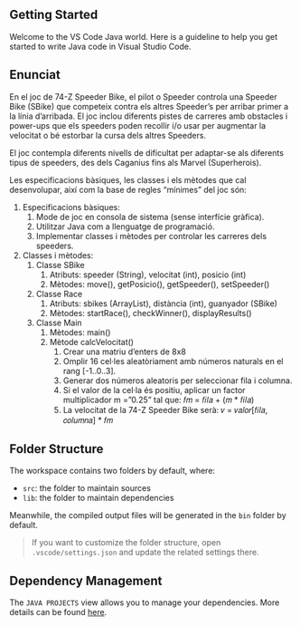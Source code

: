 ## Getting Started

Welcome to the VS Code Java world. Here is a guideline to help you get started to write Java code in Visual Studio Code.

## Enunciat
En el joc de 74-Z Speeder Bike, el pilot o Speeder controla una Speeder Bike (SBike) que
competeix contra els altres Speeder’s per arribar primer a la línia d’arribada. El joc inclou
diferents pistes de carreres amb obstacles i power-ups que els speeders poden recollir i/o usar
per augmentar la velocitat o bé estorbar la cursa dels altres Speeders.

El joc contempla diferents nivells de dificultat per adaptar-se als diferents tipus de speeders,
des dels Caganius fins als Marvel (Superherois).

Les especificacions bàsiques, les classes i els mètodes que cal desenvolupar, així com la base
de regles “mínimes” del joc són:
1. Especificacions bàsiques:
    1. Mode de joc en consola de sistema (sense interfície gràfica).
    2. Utilitzar Java com a llenguatge de programació.
    3. Implementar classes i mètodes per controlar les carreres dels speeders.
2. Classes i mètodes:
    1. Classe SBike
        1. Atributs: speeder (String), velocitat (int), posicio (int)
        2. Mètodes: move(), getPosicio(), getSpeeder(), setSpeeder()
    2. Classe Race
        1. Atributs: sbikes (ArrayList<SBike>), distància (int), guanyador (SBike)
        2. Mètodes: startRace(), checkWinner(), displayResults()
    3. Classe Main
        1. Mètodes: main()
        2. Mètode calcVelocitat()
            1. Crear una matriu d’enters de 8x8
            2. Omplir 16 cel·les aleatòriament amb números naturals en el rang [-1..0..3].
            3. Generar dos números aleatoris per seleccionar fila i columna.
            4. Si el valor de la cel·la és positiu, aplicar un factor multiplicador m =”0.25” tal que:
                𝑓𝑚 = 𝑓𝑖𝑙𝑎 + (𝑚 * 𝑓𝑖𝑙𝑎)
            5. La velocitat de la 74-Z Speeder Bike serà:
                𝑣 = 𝑣𝑎𝑙𝑜𝑟[𝑓𝑖𝑙𝑎, 𝑐𝑜𝑙𝑢𝑚𝑛𝑎] * 𝑓𝑚

## Folder Structure

The workspace contains two folders by default, where:

- `src`: the folder to maintain sources
- `lib`: the folder to maintain dependencies

Meanwhile, the compiled output files will be generated in the `bin` folder by default.

> If you want to customize the folder structure, open `.vscode/settings.json` and update the related settings there.

## Dependency Management

The `JAVA PROJECTS` view allows you to manage your dependencies. More details can be found [here](https://github.com/microsoft/vscode-java-dependency#manage-dependencies).

